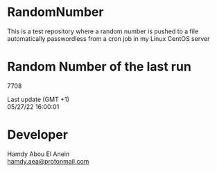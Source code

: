 # RandomNumber    
This is a test repository where a random number is pushed to a file automatically passwordless from a cron job in my Linux CentOS server    
# Random Number of the last run   
7708
      
Last update (GMT +1)    
05/27/22 16:00:01
# Developer    
Hamdy Abou El Anein   
hamdy.aea@protonmail.com
